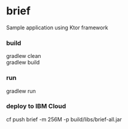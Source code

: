 # brief
Sample application using Ktor framework

### build
gradlew clean \
gradlew build

### run
gradlew run

### deploy to IBM Cloud
cf push brief -m 256M -p build/libs/brief-all.jar
